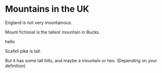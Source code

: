 Mountains in the UK
===================

England is not very mountainous.

Mount fictional is the tallest mountain in Bucks.

hello

Scafell pike is tall.

But it has some tall hills,
and maybe a mountain or two.
(Depending on your definition)
